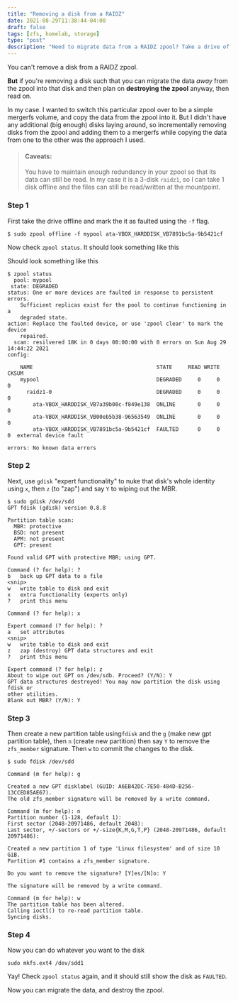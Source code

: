 ```yaml
---
title: "Removing a disk from a RAIDZ"
date: 2021-08-29T11:38:44-04:00
draft: false
tags: [zfs, homelab, storage]
type: "post"
description: "Need to migrate data from a RAIDZ zpool? Take a drive offline, nuke its identity, create new partition table, format, and voila! Read on."
---
```


You can't remove a disk from a RAIDZ zpool.

**But** if you're removing a disk such that you can migrate the data *away* from
the zpool into that disk and then plan on **destroying the zpool** anyway, then
read on.

In my case. I wanted to switch this particular zpool over to be a simple mergerfs volume, and copy the data from the zpool into it. But I didn't have any additional (big enough) disks laying around, so incrementally removing disks from the zpool and adding them to a mergerfs while copying the data from one to the other was the approach I used.

<!--more-->

>#### Caveats:
>
>You have to maintain enough redundancy in your zpool so that its data can still
be read. In my case it is a 3-disk `raidz1`, so I can take 1 disk offline and
the files can still be read/written at the mountpoint.

### Step 1

First take the drive offline and mark the it as faulted using the `-f` flag.

```
$ sudo zpool offline -f mypool ata-VBOX_HARDDISK_VB7891bc5a-9b5421cf
```

Now check `zpool status`. It should look something like this

Should look something like this
 
```
$ zpool status
  pool: mypool
 state: DEGRADED
status: One or more devices are faulted in response to persistent errors.
	Sufficient replicas exist for the pool to continue functioning in a
	degraded state.
action: Replace the faulted device, or use 'zpool clear' to mark the device
	repaired.
  scan: resilvered 18K in 0 days 00:00:00 with 0 errors on Sun Aug 29 14:44:22 2021
config:

	NAME                                       STATE     READ WRITE CKSUM
	mypool                                     DEGRADED     0     0     0
	  raidz1-0                                 DEGRADED     0     0     0
	    ata-VBOX_HARDDISK_VB7a39b00c-f849e138  ONLINE       0     0     0
	    ata-VBOX_HARDDISK_VB00eb5b38-96563549  ONLINE       0     0     0
	    ata-VBOX_HARDDISK_VB7891bc5a-9b5421cf  FAULTED      0     0     0  external device fault

errors: No known data errors
```

### Step 2

Next, use `gdisk` "expert functionality" to nuke that disk's whole identity
using `x`, then `z` (to "zap") and say `Y` to wiping out the MBR.
 
```
$ sudo gdisk /dev/sdd
GPT fdisk (gdisk) version 0.8.8

Partition table scan:
  MBR: protective
  BSD: not present
  APM: not present
  GPT: present

Found valid GPT with protective MBR; using GPT.

Command (? for help): ?
b   back up GPT data to a file
<snip>
w   write table to disk and exit
x   extra functionality (experts only)
?   print this menu

Command (? for help): x

Expert command (? for help): ?
a   set attributes
<snip>
w   write table to disk and exit
z   zap (destroy) GPT data structures and exit
?   print this menu

Expert command (? for help): z
About to wipe out GPT on /dev/sdb. Proceed? (Y/N): Y
GPT data structures destroyed! You may now partition the disk using fdisk or
other utilities.
Blank out MBR? (Y/N): Y
```

### Step 3

Then create a new partition table using`fdisk` and the `g` (make new gpt
partition table), then `n` (create new partition) then say `Y` to remove the
`zfs_member` signature. Then `w` to commit the changes to the disk.

```
$ sudo fdisk /dev/sdd

Command (m for help): g

Created a new GPT disklabel (GUID: A6EB42DC-7E50-484D-B256-13CCED85AE67).
The old zfs_member signature will be removed by a write command.

Command (m for help): n
Partition number (1-128, default 1):
First sector (2048-20971486, default 2048):
Last sector, +/-sectors or +/-size{K,M,G,T,P} (2048-20971486, default 20971486):

Created a new partition 1 of type 'Linux filesystem' and of size 10 GiB.
Partition #1 contains a zfs_member signature.

Do you want to remove the signature? [Y]es/[N]o: Y

The signature will be removed by a write command.

Command (m for help): w
The partition table has been altered.
Calling ioctl() to re-read partition table.
Syncing disks.
```

### Step 4

Now you can do whatever you want to the disk

```
sudo mkfs.ext4 /dev/sdd1
```

Yay! Check `zpool status` again, and it should still show the disk as `FAULTED`.

Now you can migrate the data, and destroy the zpool.
